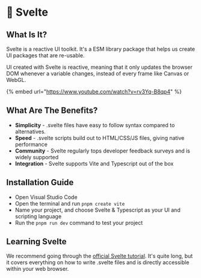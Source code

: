 # 🏺 Svelte

## What Is It?

Svelte is a reactive UI toolkit. It's a ESM library package that helps us create UI packages that are re-usable.

UI created with Svelte is reactive, meaning that it only updates the browser DOM whenever a variable changes, instead of every frame like Canvas or WebGL.

{% embed url="https://www.youtube.com/watch?v=rv3Yq-B8qp4" %}

## What Are The Benefits?

* **Simplicity** - .svelte files have easy to follow syntax compared to alternatives.
* **Speed** - .svelte scripts build out to HTML/CSS/JS files, giving native performance
* **Community** - Svelte regularly tops developer feedback surveys and is widely supported
* **Integration** - Svelte supports Vite and Typescript out of the box

## Installation Guide

* Open Visual Studio Code
* Open the terminal and run `pnpm create vite`
* Name your project, and choose Svelte & Typescript as your UI and scripting language
* Run the `pnpm run dev` command to test your project

## Learning Svelte

We recommend going through the [official Svelte tutorial](https://svelte.dev/tutorial/basics). It's quite long, but it covers everything on how to write .svelte files and is directly accessible within your web browser.
